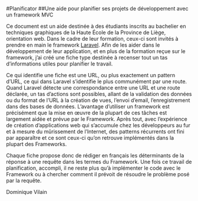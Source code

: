#Planificator
##Une aide pour planifier ses projets de développement avec un framework MVC

Ce document est un aide destinée à des étudiants inscrits au bachelier en techniques graphiques de la Haute École de la Province de Liège, orientation web. Dans le cadre de leur formation, ceux-ci sont invités à prendre en main le framework [Laravel](http://www.laravel.com). Afin de les aider dans le développement de leur application, et en plus de la formation reçue sur le framework, j’ai créé une fiche type destinée à recenser tout un tas d’informations utiles pour planifier le travail.

Ce qui identifie une fiche est une URL, ou plus exactement un pattern d’URL, ce qui dans Laravel s’identifie le plus communément par une route. Quand Laravel détecte une correspondance entre une URL et une route déclarée, un tas d’actions sont possibles, allant de la validation des données ou du format de l’URL à la création de vues, l’envoi d’email, l’enregistrement dans des bases de données. L’avantage d’utiliser un framework est précisément que la mise en œuvre de la plupart de ces tâches est largement aidée et prévue par le Framework. Après tout, avec l’expérience de création d’applications web qui s’accumule chez les développeurs au fur et à mesure du mûrissement de l’Internet, des patterns récurrents ont fini par apparaître et ce sont ceux-ci qu’on retrouve implémentés dans la plupart des Frameworks. 

Chaque fiche propose donc de rédiger en français les déterminants de la réponse à une requête dans les termes du Framework. Une fois ce travail de planification, accompli, il ne reste plus qu’à implémenter le code avec le Framework ou à chercher comment il prévoit de résoudre le problème posé par la requête. 

Dominique Vilain
